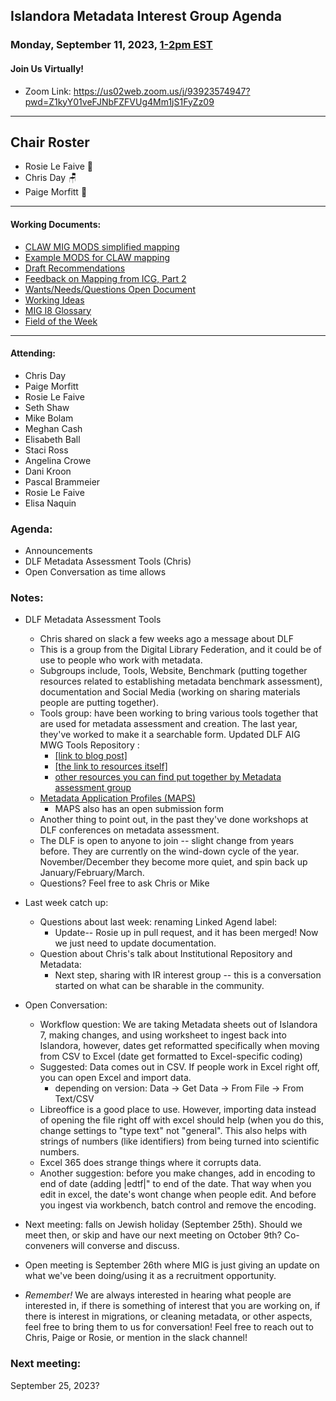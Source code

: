 ## Islandora Metadata Interest Group Agenda
### Monday, September 11, 2023, [1-2pm EST](http://www.thetimezoneconverter.com/?t=1%20pm&tz=Toronto&) 
#### Join Us Virtually!
* Zoom Link: https://us02web.zoom.us/j/93923574947?pwd=Z1kyY01veFJNbFZFVUg4Mm1jS1FyZz09

---
## Chair Roster
* Rosie Le Faive 🧉
* Chris Day 🪑
* Paige Morfitt 📝
---

#### Working Documents:
* [CLAW MIG MODS simplified mapping](https://docs.google.com/spreadsheets/d/18u2qFJ014IIxlVpM3JXfDEFccwBZcoFsjbBGpvL0jJI/edit#gid=0)
* [Example MODS for CLAW mapping](https://docs.google.com/spreadsheets/d/1C2Xie7HUDSgRT5v4ldoJvlNdoXz2GHAPvL3PE3TOKW8/edit#gid=1829081124)
* [Draft Recommendations](https://docs.google.com/document/d/15qSO9YcALtYSqd6CUuGx0t8FwUJ5pPwVPz0PA5rU898/edit#heading=h.f9r6knw0rjvu)
* [Feedback on Mapping from ICG, Part 2](https://docs.google.com/document/d/11OpqMMCXM1TFXgsr4yyTQ_cH9DabnD31p7JnuTRQl28/edit?invite=CMWvruEI&ts=5e66437f)
* [Wants/Needs/Questions Open Document](https://docs.google.com/document/d/12Kpb6826TNPzzMuyPS0sESa9TLnmljQmeioWbaPeEdA/edit)
* [Working Ideas](https://github.com/islandora-interest-groups/Islandora-Metadata-Interest-Group/blob/main/working_docs/ideas_and_topics.md)
* [MIG I8 Glossary](https://docs.google.com/document/d/1cfPYFVV9qvvz2VjBRdYUN0CB7AyVDuG-GYavQ27DuBk/edit#heading=h.9fr9xw70meix)
* [Field of the Week](https://docs.google.com/document/d/1rk0o_0byzeHrSKst0Feval_QeVZmo2DeIP0Mk3jaaFc/edit)

---

#### Attending:
* Chris Day
* Paige Morfitt
* Rosie Le Faive
* Seth Shaw
* Mike Bolam
* Meghan Cash
* Elisabeth Ball
* Staci Ross
* Angelina Crowe
* Dani Kroon
* Pascal Brammeier
* Rosie Le Faive
* Elisa Naquin



### Agenda: 
* Announcements
* DLF Metadata Assessment Tools (Chris)
* Open Conversation as time allows


### Notes: 
* DLF Metadata Assessment Tools
   * Chris shared on slack a few weeks ago a message about DLF 
   * This is a group from the Digital Library Federation, and it could be of use to people who work with metadata. 
   * Subgroups include, Tools, Website, Benchmark (putting together resources related to establishing metadata benchmark assessment), documentation and Social Media (working on sharing materials people are putting together). 
   * Tools group: have been working to bring various tools together that are used for metadata assessment and creation. The last year, they've worked to make it a searchable form. Updated DLF AIG MWG Tools Repository : 
     * [[link to blog post]](https://www.diglib.org/updated-dlf-aig-mwg-tools-repository/)
     * [[the link to resources itself]](https://dlfmetadataassessment.github.io/projects/tools/)
     * [other resources you can find put together by Metadata assessment group](https://dlfmetadataassessment.github.io/projects/)
   	* [Metadata Application Profiles (MAPS)](https://dlfmetadataassessment.github.io/projects/metadata-application-profiles/) 
   		* MAPS also has an open submission form 
   * Another thing to point out, in the past they've done workshops at DLF conferences on metadata assessment. 
   * The DLF is open to anyone to join -- slight change from years before. They are currently on the wind-down cycle of the year. November/December they become more quiet, and spin back up January/February/March. 
   * Questions? Feel free to ask Chris or Mike 
* Last week catch up: 
	* Questions about last week: renaming Linked Agend label: 
		* Update-- Rosie up in pull request, and it has been merged! Now we just need to update documentation. 
	* Question about Chris's talk about Institutional Repository and Metadata: 
		* Next step, sharing with IR interest group -- this is a conversation started on what can be sharable in the community. 
* Open Conversation: 
	* Workflow question: We are taking Metadata sheets out of Islandora 7, making changes, and using worksheet to ingest back into Islandora, however, dates get reformatted specifically when moving from CSV to Excel (date get formatted to Excel-specific coding)
	* Suggested: Data comes out in CSV. If people work in Excel right off, you can open Excel and import data.
		* depending on version: Data -> Get Data -> From File -> From Text/CSV
	* Libreoffice is a good place to use. However, importing data instead of opening the file right off with excel should help (when you do this, change settings to "type text" not "general". This also helps with strings of numbers (like identifiers) from being turned into scientific numbers. 
	* Excel 365 does strange things where it corrupts data. 
	* Another suggestion: before you make changes, add in encoding to end of date (adding |edtf|" to end of the date. That way when you edit in excel, the date's wont change when people edit. And before you ingest via workbench, batch control and remove the encoding. 

* Next meeting: falls on Jewish holiday (September 25th). Should we meet then, or skip and have our next meeting on October 9th? Co-conveners will converse and discuss.
* Open meeting is September 26th where MIG is just giving an update on what we've been doing/using it as a recruitment opportunity. 

* *Remember!* We are always interested in hearing what people are interested in, if there is something of interest that you are working on, if there is interest in migrations, or cleaning metadata, or other aspects, feel free to bring them to us for conversation!  Feel free to reach out to Chris, Paige or Rosie, or mention in the slack channel! 

### Next meeting:
 September 25, 2023?
